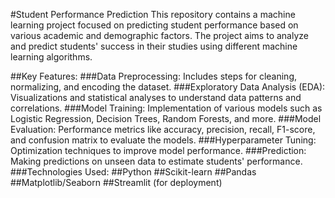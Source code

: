 #Student Performance Prediction
This repository contains a machine learning project focused on predicting student performance based on various academic and demographic factors. The project aims to analyze and predict students' success in their studies using different machine learning algorithms.

##Key Features:
###Data Preprocessing: Includes steps for cleaning, normalizing, and encoding the dataset.
###Exploratory Data Analysis (EDA): Visualizations and statistical analyses to understand data patterns and correlations.
###Model Training: Implementation of various models such as Logistic Regression, Decision Trees, Random Forests, and more.
###Model Evaluation: Performance metrics like accuracy, precision, recall, F1-score, and confusion matrix to evaluate the models.
###Hyperparameter Tuning: Optimization techniques to improve model performance.
###Prediction: Making predictions on unseen data to estimate students' performance.
###Technologies Used:
##Python
##Scikit-learn
##Pandas
##Matplotlib/Seaborn
##Streamlit (for deployment) 
